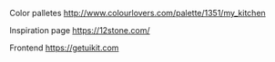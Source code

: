 Color palletes
http://www.colourlovers.com/palette/1351/my_kitchen


Inspiration page
https://12stone.com/

Frontend
https://getuikit.com
